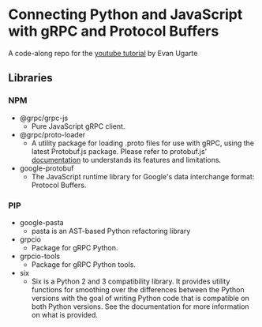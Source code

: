# Connecting Python and JavaScript with gRPC and Protocol Buffers

A code-along repo for the [youtube tutorial](https://youtu.be/-Mcvbz5J9kQ) by Evan Ugarte

## Libraries

### NPM

- @grpc/grpc-js
  - Pure JavaScript gRPC client.
- @grpc/proto-loader
  - A utility package for loading .proto files for use with gRPC, using the latest Protobuf.js package. Please refer to protobuf.js' [documentation](https://github.com/protobufjs/protobuf.js/blob/master/README.md) to understands its features and limitations.
- google-protobuf
  - The JavaScript runtime library for Google's data interchange format: Protocol Buffers.

### PIP

- google-pasta
  - pasta is an AST-based Python refactoring library
- grpcio
  - Package for gRPC Python.
- grpcio-tools
  - Package for gRPC Python tools.
- six
  - Six is a Python 2 and 3 compatibility library. It provides utility functions for smoothing over the differences between the Python versions with the goal of writing Python code that is compatible on both Python versions. See the documentation for more information on what is provided.
